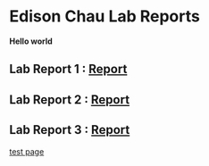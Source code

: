 # Edison Chau Lab Reports
**Hello world**

## Lab Report 1 : [Report](https://noside085.github.io/cse15l-lab-reports/Lab-Report-1)

## Lab Report 2 : [Report](https://noside085.github.io/cse15l-lab-reports/Lab-Report-2)

## Lab Report 3 : [Report](https://noside085.github.io/cse15l-lab-reports/Lab-Report-3)

[test page](https://noside085.github.io/cse15l-lab-reports/test)
